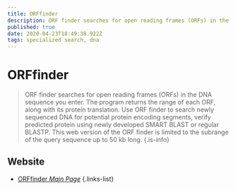 ```yaml
---
title: ORFfinder
description: ORF finder searches for open reading frames (ORFs) in the DNA sequence you enter.
published: true
date: 2020-04-23T18:49:38.922Z
tags: specialized search, dna
---
```


# ORFfinder

> ORF finder searches for open reading frames (ORFs) in the DNA sequence you enter. The program returns the range of each ORF, along with its protein translation. Use ORF finder to search newly sequenced DNA for potential protein encoding segments, verify predicted protein using newly developed SMART BLAST or regular BLASTP.
&NewLine;
This web version of the ORF finder is limited to the subrange of the query sequence up to 50 kb long.
 {.is-info}

 

## Website

- [ORFfinder *Main Page*](https://www.ncbi.nlm.nih.gov/orffinder/)
 {.links-list}

